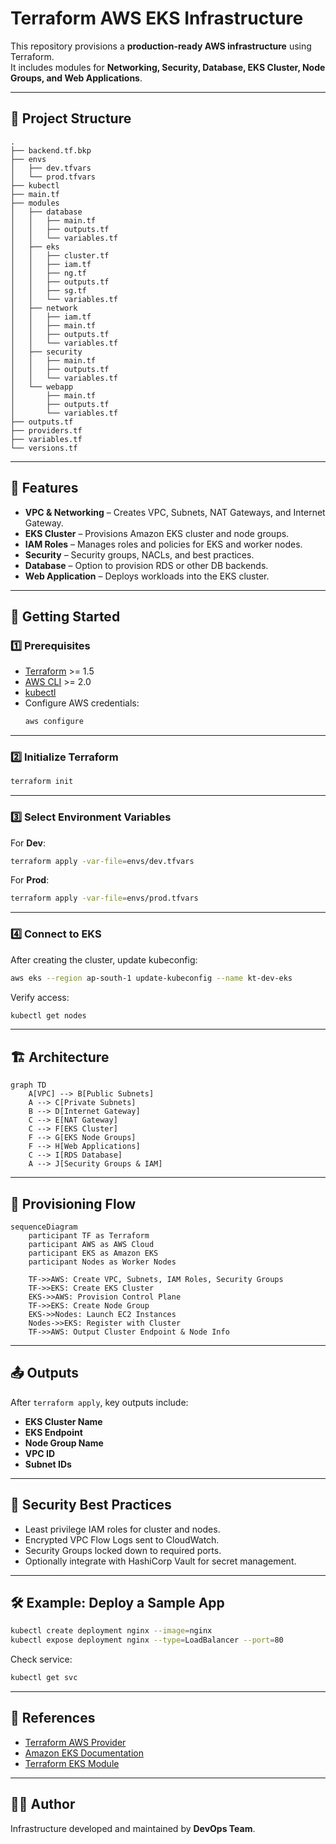 # Terraform AWS EKS Infrastructure

This repository provisions a **production-ready AWS infrastructure** using Terraform.  
It includes modules for **Networking, Security, Database, EKS Cluster, Node Groups, and Web Applications**.

---

## 📂 Project Structure

```
.
├── backend.tf.bkp
├── envs
│   ├── dev.tfvars
│   └── prod.tfvars
├── kubectl
├── main.tf
├── modules
│   ├── database
│   │   ├── main.tf
│   │   ├── outputs.tf
│   │   └── variables.tf
│   ├── eks
│   │   ├── cluster.tf
│   │   ├── iam.tf
│   │   ├── ng.tf
│   │   ├── outputs.tf
│   │   ├── sg.tf
│   │   └── variables.tf
│   ├── network
│   │   ├── iam.tf
│   │   ├── main.tf
│   │   ├── outputs.tf
│   │   └── variables.tf
│   ├── security
│   │   ├── main.tf
│   │   ├── outputs.tf
│   │   └── variables.tf
│   └── webapp
│       ├── main.tf
│       ├── outputs.tf
│       └── variables.tf
├── outputs.tf
├── providers.tf
├── variables.tf
└── versions.tf
```

---

## 📌 Features

- **VPC & Networking** – Creates VPC, Subnets, NAT Gateways, and Internet Gateway.  
- **EKS Cluster** – Provisions Amazon EKS cluster and node groups.  
- **IAM Roles** – Manages roles and policies for EKS and worker nodes.  
- **Security** – Security groups, NACLs, and best practices.  
- **Database** – Option to provision RDS or other DB backends.  
- **Web Application** – Deploys workloads into the EKS cluster.  

---

## 🚀 Getting Started

### 1️⃣ Prerequisites
- [Terraform](https://developer.hashicorp.com/terraform/downloads) >= 1.5  
- [AWS CLI](https://docs.aws.amazon.com/cli/) >= 2.0  
- [kubectl](https://kubernetes.io/docs/tasks/tools/)  
- Configure AWS credentials:  
  ```bash
  aws configure
  ```

---

### 2️⃣ Initialize Terraform
```bash
terraform init
```

---

### 3️⃣ Select Environment Variables
For **Dev**:
```bash
terraform apply -var-file=envs/dev.tfvars
```

For **Prod**:
```bash
terraform apply -var-file=envs/prod.tfvars
```

---

### 4️⃣ Connect to EKS
After creating the cluster, update kubeconfig:
```bash
aws eks --region ap-south-1 update-kubeconfig --name kt-dev-eks
```

Verify access:
```bash
kubectl get nodes
```

---

## 🏗️ Architecture

```mermaid
graph TD
    A[VPC] --> B[Public Subnets]
    A --> C[Private Subnets]
    B --> D[Internet Gateway]
    C --> E[NAT Gateway]
    C --> F[EKS Cluster]
    F --> G[EKS Node Groups]
    F --> H[Web Applications]
    C --> I[RDS Database]
    A --> J[Security Groups & IAM]
```

---

## 🔄 Provisioning Flow

```mermaid
sequenceDiagram
    participant TF as Terraform
    participant AWS as AWS Cloud
    participant EKS as Amazon EKS
    participant Nodes as Worker Nodes

    TF->>AWS: Create VPC, Subnets, IAM Roles, Security Groups
    TF->>EKS: Create EKS Cluster
    EKS->>AWS: Provision Control Plane
    TF->>EKS: Create Node Group
    EKS->>Nodes: Launch EC2 Instances
    Nodes->>EKS: Register with Cluster
    TF->>AWS: Output Cluster Endpoint & Node Info
```

---

## 📤 Outputs

After `terraform apply`, key outputs include:
- **EKS Cluster Name**
- **EKS Endpoint**
- **Node Group Name**
- **VPC ID**
- **Subnet IDs**

---

## 🔐 Security Best Practices
- Least privilege IAM roles for cluster and nodes.  
- Encrypted VPC Flow Logs sent to CloudWatch.  
- Security Groups locked down to required ports.  
- Optionally integrate with HashiCorp Vault for secret management.  

---

## 🛠 Example: Deploy a Sample App

```bash
kubectl create deployment nginx --image=nginx
kubectl expose deployment nginx --type=LoadBalancer --port=80
```

Check service:
```bash
kubectl get svc
```

---

## 📖 References
- [Terraform AWS Provider](https://registry.terraform.io/providers/hashicorp/aws/latest/docs)  
- [Amazon EKS Documentation](https://docs.aws.amazon.com/eks/)  
- [Terraform EKS Module](https://registry.terraform.io/modules/terraform-aws-modules/eks/aws/latest)  

---

## 👨‍💻 Author
Infrastructure developed and maintained by **DevOps Team**.
